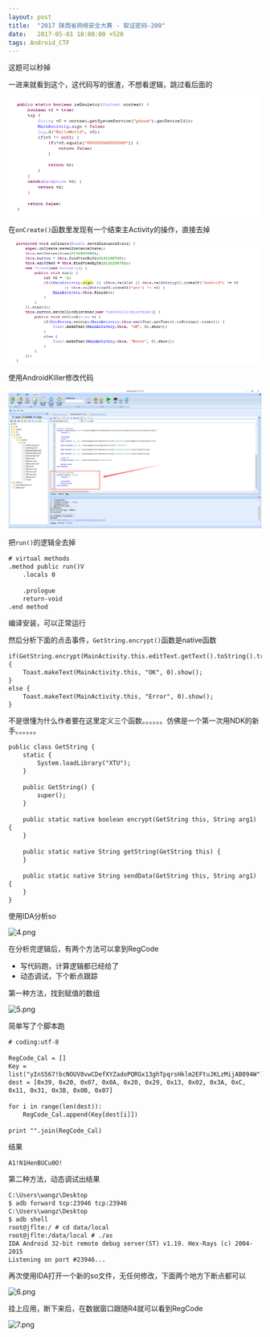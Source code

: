 ```yaml
---
layout: post
title:  "2017 陕西省网络安全大赛 - 取证密码-200"
date:   2017-05-01 18:00:00 +520
tags: Android_CTF
---
```


这题可以秒掉

一进来就看到这个，这代码写的很渣，不想看逻辑，跳过看后面的

![1.png](/assets/resources/FAB265FC24393676DE9844B67B17CBF5.png)

在`onCreate()`函数里发现有一个结束主Activity的操作，直接去掉

![2.png](/assets/resources/C48A69A1153DBE57AA57FA87F86BD11A.png)

使用AndroidKiller修改代码

![3.png](/assets/resources/6805F978DE86D1F3B27593D85034F6D1.png)

把`run()`的逻辑全去掉
```
# virtual methods
.method public run()V
    .locals 0

    .prologue
    return-void
.end method
```

编译安装，可以正常运行

然后分析下面的点击事件，`GetString.encrypt()`函数是native函数
```
if(GetString.encrypt(MainActivity.this.editText.getText().toString().trim())) {
    Toast.makeText(MainActivity.this, "OK", 0).show();
}
else {
    Toast.makeText(MainActivity.this, "Error", 0).show();
}
```

不是很懂为什么作者要在这里定义三个函数。。。。。。仿佛是一个第一次用NDK的新手。。。。。。
```
public class GetString {
    static {
        System.loadLibrary("XTU");
    }

    public GetString() {
        super();
    }

    public static native boolean encrypt(GetString this, String arg1) {
    }

    public static native String getString(GetString this) {
    }

    public static native String sendData(GetString this, String arg1) {
    }
}
````

使用IDA分析so

![4.png](/assets/resources/E6B60BD42528676031F1C17721DFC679.png)

在分析完逻辑后，有两个方法可以拿到RegCode
- 写代码跑，计算逻辑都已经给了
- 动态调试，下个断点跟踪

第一种方法，找到赋值的数组

![5.png](/assets/resources/0F52E3075DB7B4E88722C8D45A5DADF6.png)

简单写了个脚本跑
```
# coding:utf-8

RegCode_Cal = []
Key = list("yInS567!bcNOUV8vwCDefXYZadoPQRGx13ghTpqrsHklm2EFtuJKLzMijAB094W")
dest = [0x39, 0x20, 0x07, 0x0A, 0x20, 0x29, 0x13, 0x02, 0x3A, 0xC, 0x11, 0x31, 0x3B, 0x0B, 0x07]

for i in range(len(dest)):
	RegCode_Cal.append(Key[dest[i]])

print "".join(RegCode_Cal)
```

结果
```
A1!N1HenBUCu0O!
```

第二种方法，动态调试出结果
```
C:\Users\wangz\Desktop
$ adb forward tcp:23946 tcp:23946
C:\Users\wangz\Desktop
$ adb shell
root@jflte:/ # cd data/local
root@jflte:/data/local # ./as
IDA Android 32-bit remote debug server(ST) v1.19. Hex-Rays (c) 2004-2015
Listening on port #23946...

```

再次使用IDA打开一个新的so文件，无任何修改，下面两个地方下断点都可以

![6.png](/assets/resources/23CC6F4BF30255FFE72E6A1267F4345B.png)

挂上应用，断下来后，在数据窗口跟随R4就可以看到RegCode

![7.png](/assets/resources/7C87838477E43F22EF48C3828D277119.png)
